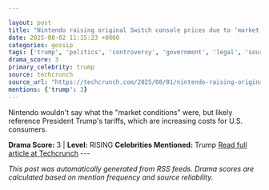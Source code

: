 ```yaml
---

layout: post
title: "Nintendo raising original Switch console prices due to ‘market conditions’"
date: 2025-08-02 11:15:23 +0000
categories: gossip
tags: ['trump', 'politics', 'controversy', 'government', 'legal', 'source-techcrunch', 'drama-rising']
drama_score: 3
primary_celebrity: trump
source: techcrunch
source_url: "https://techcrunch.com/2025/08/01/nintendo-raising-original-switch-console-prices-due-to-market-conditions/"
mentions: {'trump': 3}
---
```


Nintendo wouldn't say what the "market conditions" were, but likely reference President Trump's tariffs, which are increasing costs for U.S. consumers.

**Drama Score:** 3 | **Level:** RISING **Celebrities Mentioned:** Trump [Read full article at Techcrunch](https://techcrunch.com/2025/08/01/nintendo-raising-original-switch-console-prices-due-to-market-conditions/) --- 

*This post was automatically generated from RSS feeds. Drama scores are calculated based on mention frequency and source reliability.*